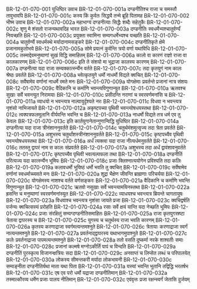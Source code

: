 BR-12-01-070-001  युधिष्ठिर उवाच
BR-12-01-070-001a दण्डनीतिश्च राजा च समस्तौ तावुभावपि
BR-12-01-070-001c कस्य किं कुर्वतः सिद्ध्यै तन्मे ब्रूहि पितामह
BR-12-01-070-002  भीष्म उवाच
BR-12-01-070-002a महाभाग्यं दण्डनीत्याः सिद्धैः शब्दैः सहेतुकैः
BR-12-01-070-002c शृणु मे शंसतो राजन्यथावदिह भारत
BR-12-01-070-003a दण्डनीतिः स्वधर्मेभ्यश्चातुर्वर्ण्यं नियच्छति
BR-12-01-070-003c प्रयुक्ता स्वामिना सम्यगधर्मेभ्यश्च यच्छति
BR-12-01-070-004a चातुर्वर्ण्ये स्वधर्मस्थे मर्यादानामसङ्करे
BR-12-01-070-004c दण्डनीतिकृते क्षेमे प्रजानामकुतोभये
BR-12-01-070-005a सोमे प्रयत्नं कुर्वन्ति त्रयो वर्णा यथाविधि
BR-12-01-070-005c तस्माद्देवमनुष्याणां सुखं विद्धि समाहितम्
BR-12-01-070-006a कालो वा कारणं राज्ञो राजा वा कालकारणम्
BR-12-01-070-006c इति ते संशयो मा भूद्राजा कालस्य कारणम्
BR-12-01-070-007a दण्डनीत्या यदा राजा सम्यक्कार्त्स्न्येन वर्तते
BR-12-01-070-007c तदा कृतयुगं नाम कालः श्रेष्ठः प्रवर्तते
BR-12-01-070-008a भवेत्कृतयुगे धर्मो नाधर्मो विद्यते क्वचित्
BR-12-01-070-008c सर्वेषामेव वर्णानां नाधर्मे रमते मनः
BR-12-01-070-009a योगक्षेमाः प्रवर्तन्ते प्रजानां नात्र संशयः
BR-12-01-070-009c वैदिकानि च कर्माणि भवन्त्यविगुणान्युत
BR-12-01-070-010a ऋतवश्च सुखाः सर्वे भवन्त्युत निरामयाः
BR-12-01-070-010c प्रसीदन्ति नराणां च स्वरवर्णमनांसि च
BR-12-01-070-011a व्याधयो न भवन्त्यत्र नाल्पायुर्दृश्यते नरः
BR-12-01-070-011c विधवा न भवन्त्यत्र नृशंसो नाभिजायते
BR-12-01-070-012a अकृष्टपच्या पृथिवी भवन्त्योषधयस्तथा
BR-12-01-070-012c त्वक्पत्रफलमूलानि वीर्यवन्ति भवन्ति च
BR-12-01-070-013a नाधर्मो विद्यते तत्र धर्म एव तु केवलः
BR-12-01-070-013c इति कार्तयुगानेतान्गुणान्विद्धि युधिष्ठिर
BR-12-01-070-014a दण्डनीत्या यदा राजा त्रीनंशाननुवर्तते
BR-12-01-070-014c चतुर्थमंशमुत्सृज्य तदा त्रेता प्रवर्तते
BR-12-01-070-015a अशुभस्य चतुर्थांशस्त्रीनंशाननुवर्तते
BR-12-01-070-015c कृष्टपच्यैव पृथिवी भवन्त्योषधयस्तथा
BR-12-01-070-016a अर्धं त्यक्त्वा यदा राजा नीत्यर्धमनुवर्तते
BR-12-01-070-016c ततस्तु द्वापरं नाम स कालः संप्रवर्तते
BR-12-01-070-017a अशुभस्य तदा अर्धं द्वावंशावनुवर्तते
BR-12-01-070-017c कृष्टपच्यैव पृथिवी भवत्यल्पफला तथा
BR-12-01-070-018a दण्डनीतिं परित्यज्य यदा कार्त्स्न्येन भूमिपः
BR-12-01-070-018c प्रजाः क्लिश्नात्ययोगेन प्रविश्यति तदा कलिः
BR-12-01-070-019a कलावधर्मो भूयिष्ठं धर्मो भवति तु क्वचित्
BR-12-01-070-019c सर्वेषामेव वर्णानां स्वधर्माच्च्यवते मनः
BR-12-01-070-020a शूद्रा भैक्षेण जीवन्ति ब्राह्मणाः परिचर्यया
BR-12-01-070-020c योगक्षेमस्य नाशश्च वर्तते वर्णसङ्करः
BR-12-01-070-021a वैदिकानि च कर्माणि भवन्ति विगुणान्युत
BR-12-01-070-021c ऋतवो नसुखाः सर्वे भवन्त्यामयिनस्तथा
BR-12-01-070-022a ह्रसन्ति च मनुष्याणां स्वरवर्णमनांस्युत
BR-12-01-070-022c व्याधयश्च भवन्त्यत्र म्रियन्ते चागतायुषः
BR-12-01-070-023a विधवाश्च भवन्त्यत्र नृशंसा जायते प्रजा
BR-12-01-070-023c क्वचिद्वर्षति पर्जन्यः क्वचित्सस्यं प्ररोहति
BR-12-01-070-024a रसाः सर्वे क्षयं यान्ति यदा नेच्छति भूमिपः
BR-12-01-070-024c प्रजाः संरक्षितुं सम्यग्दण्डनीतिसमाहितः
BR-12-01-070-025a राजा कृतयुगस्रष्टा त्रेताया द्वापरस्य च
BR-12-01-070-025c युगस्य च चतुर्थस्य राजा भवति कारणम्
BR-12-01-070-026a कृतस्य करणाद्राजा स्वर्गमत्यन्तमश्नुते
BR-12-01-070-026c त्रेतायाः करणाद्राजा स्वर्गं नात्यन्तमश्नुते
BR-12-01-070-027a प्रवर्तनाद्द्वापरस्य यथाभागमुपाश्नुते
BR-12-01-070-027c कलेः प्रवर्तनाद्राजा पापमत्यन्तमश्नुते
BR-12-01-070-028a ततो वसति दुष्कर्मा नरके शाश्वतीः समाः
BR-12-01-070-028c प्रजानां कल्मषे मग्नोऽकीर्तिं पापं च विन्दति
BR-12-01-070-029a दण्डनीतिं पुरस्कृत्य विजानन्क्षत्रियः सदा
BR-12-01-070-029c अनवाप्तं च लिप्सेत लब्धं च परिपालयेत्
BR-12-01-070-030a लोकस्य सीमन्तकरी मर्यादा लोकभावनी
BR-12-01-070-030c सम्यङ्नीता दण्डनीतिर्यथा माता यथा पिता
BR-12-01-070-031a यस्यां भवन्ति भूतानि तद्विद्धि भरतर्षभ
BR-12-01-070-031c एष एव परो धर्मो यद्राजा दण्डनीतिमान्
BR-12-01-070-032a तस्मात्कौरव्य धर्मेण प्रजाः पालय नीतिमान्
BR-12-01-070-032c एवंवृत्तः प्रजा रक्षन्स्वर्गं जेतासि दुर्जयम्

